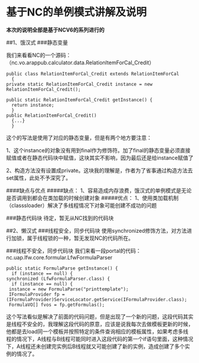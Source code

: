 # 基于NC的单例模式讲解及说明
**本次的说明全部是基于NCV6的系列进行的**

##1、饿汉式
###静态变量

我们来看看NC的一个源码：（nc.vo.arappub.calculator.data.RelationItemForCal_Credit）

    public class RelationItemForCal_Credit extends RelationItemForCal
      {
    private static RelationItemForCal_Credit instance = new RelationItemForCal_Credit();
     
    public static RelationItemForCal_Credit getInstance() {
      return instance;
      }
    public RelationItemForCal_Credit()
      {...}
      }

这个的写法是使用了对应的静态变量，但是有两个地方要注意：

1、这个instance的对象没有用到final作为修饰符。加了final的静态变量必须直接赋值或者在静态代码块中赋值，这块其实不影响，因为最后还是给instance赋值了

2、构造方法没有设置成private。这块我的理解是，作者为了省事通过构造方法去set属性，此处不予深究了。

####缺点与优点
#####缺点：
1、容易造成内存浪费，饿汉式的单例模式是无论是否调用到都会在类加载的时候创建对象
#####优点：
1、使用类加载机制（classsloader）解决了多线程情况下对象可能创建不成功的问题

###静态代码块
待定，暂无从NC找到的代码块

##2、懒汉式
###线程安全，同步代码块
使用synchronized修饰方法，对方法进行加锁，属于线程锁的一种，暂无发现NC的代码所在。

###线程不安全，同步代码块
我们来看一段portal的代码：nc.uap.lfw.core.formular.LfwFormulaParser

    public static FormulaParse getInstance() {
      if (instance == null) {
    synchronized (LfwFormulaParser.class) {
      if (instance == null) {
     instance = new FormulaParse("printtemplate");
     IFormulaProvider fp = (IFormulaProvider)ServiceLocator.getService(IFormulaProvider.class);
     FormulaVO[] fvos = fp.getFormulas();
这个写法看似是解决了前面的代码问题，但是出现了一个新的问题，这段代码其实是线程不安全的，我理解这段代码的原意，应该是说我每次去做模板更新的时候，他都是去load同一个模板并按照特定的条件查询相应的模板属性，如果考虑多线程的情况下，A线程与B线程可能同时进入这段代码的第一个if语句里面，这种情况下，A线程还未创建完实例后B线程就又可能创建了新的实例，造成创建了多个实例的情况了。